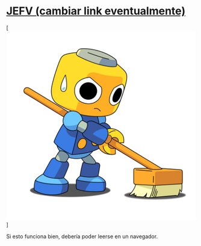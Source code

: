 # [JEFV (cambiar link eventualmente)](https://github.com/HugoBlox/theme-blog)

[![Screenshot](./.github/servbot.webp)]

Si esto funciona bien, debería poder leerse en un navegador.
